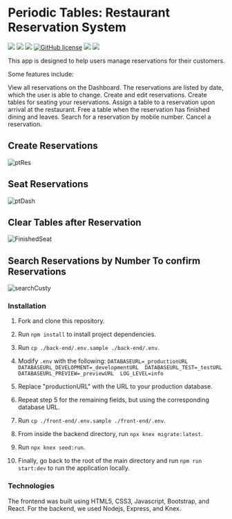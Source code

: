 <h1>Periodic Tables: Restaurant Reservation System</h1>

![](https://img.shields.io/github/languages/top/richiedevr/Restaurant-Reservation-System?style=for-the-badge)
![](https://img.shields.io/github/languages/count/richiedevr/Restaurant-Reservation-System?style=for-the-badge)
![](https://img.shields.io/github/deployments/richiedevr/restaurant-reservation-system/Production%20%E2%80%93%20restaurant-reservation-system?logo=vercel&style=for-the-badge)
[![GitHub license](https://img.shields.io/github/license/Naereen/StrapDown.js.svg?style=for-the-badge)](https://github.com/Naereen/StrapDown.js/blob/master/LICENSE)
![](https://img.shields.io/github/languages/code-size/richiedevr/restaurant-reservation-system?style=for-the-badge)
![](https://img.shields.io/badge/React-informational?style=for-the-badge&logo=react&color=grey)


This app is designed to help users manage reservations for their customers.

Some features include:

View all reservations on the Dashboard. The reservations are listed by date, which the user is able to change. Create and edit reservations. Create tables for seating your reservations. Assign a table to a reservation upon arrival at the restaurant. Free a table when the reservation has finished dining and leaves. Search for a reservation by mobile number. Cancel a reservation.


## Create Reservations
![ptRes](https://user-images.githubusercontent.com/78895761/141345518-a9bda8ab-6b91-4a2b-9ec9-63c36ce9d464.png)

## Seat Reservations
![ptDash](https://user-images.githubusercontent.com/78895761/141345619-79605822-be6f-45d5-a72b-04bc5e8ee834.png)

## Clear Tables after Reservation
![FinishedSeat](https://user-images.githubusercontent.com/78895761/141345668-74eb9c40-6b15-490d-ac33-d3adf413fc9b.png)

## Search Reservations by Number To confirm Reservations
![searchCusty](https://user-images.githubusercontent.com/78895761/141346004-6b57efd9-0af2-476d-bd8d-49375a829b3e.png)


<h3>Installation</h3>



1. Fork and clone this repository.
2. Run `npm install` to install project dependencies.
3. Run `cp ./back-end/.env.sample ./back-end/.env`.
4. Modify `.env` with the following:
 `DATABASEURL=_productionURL  DATABASEURL_DEVELOPMENT=_developmentURL  DATABASEURL_TEST=_testURL  DATABASEURL_PREVIEW=_previewURL  LOG_LEVEL=info`
 
5. Replace "productionURL" with the URL to your production database.
6. Repeat step 5 for the remaining fields, but using the corresponding database URL.
7. Run `cp ./front-end/.env.sample ./front-end/.env`.
8. From inside the backend directory, run `npx knex migrate:latest`.
9. Run `npx knex seed:run`.
10. Finally, go back to the root of the main directory and run `npm run start:dev` to run the application locally.





<h3>Technologies</h3>

The frontend was built using HTML5, CSS3, Javascript, Bootstrap, and React. For the backend, we used Nodejs, Express, and Knex.
